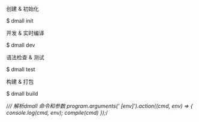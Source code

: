 创建 & 初始化

$ dmall init

开发 & 实时编译

$ dmall dev

语法检查 & 测试

$ dmall test

构建 & 打包

$ dmall build


/*// 解析dmall 命令和参数
program.arguments('<cmd> [env]').action((cmd, env) => {
  console.log(cmd, env);
  compile(cmd)
});*/
